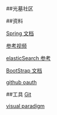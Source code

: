 ##光墓社区

##资料

[Spring 文档](https://spring.io/guides)

[参考视频 ](https://www.bilibili.com/video/av50200264/?p=3)

[elasticSearch 参考](https://elasticsearch.cn/)

[BootStrap 文档](https://v3.bootcss.com/components/#navbar-default)

[github oauth](https://developer.github.com/apps/building-oauth-apps/creating-an-oauth-app/)


##工具
[Git](https://git-scm.com/)

[visual paradigm](https://www.visual-paradigm.com/cn/)

[]()
